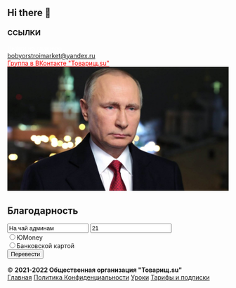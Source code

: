 ## Hi there 👋
### ССЫЛКИ
<a href="https://agent-kgb-228.github.io/" style="color: #ffFFFF;">Выйти на главную</a>
<br>
<a href="mailto:bobyorstroimarket@yandex.ru">bobyorstroimarket@yandex.ru</a>
<br>
<a href="https://vk.com/club199124251" style="color: #ff0000;">Группа в ВКонтакте "Товарищ.su"</a>
<br>
<img src="putin_53224700.jpg">
<br>
  <h2>Благодарность</h2>
            <form method="POST" action="https://yoomoney.ru/quickpay/confirm.xml">
                <input type="hidden" name="receiver" value="4100116774485382" />
                <input type="hidden" name="formcomment" value="Для развития сайта или на пивас админам" />
                <input type="hidden" name="short-dest" value="Для развития сайта или на пивас админам" />
                <input type="hidden" name="label" value="Для развития сайта или на пивас админам" />
                <input type="hidden" name="quickpay-form" value="donate" />
                <input type="text" name="targets" value="На чай админам" />
                <input type="number" name="sum" value="21" data-type="number" />
                <br>
                <input type="hidden" name="need-fio" value="true" />
                <input type="hidden" name="need-email" value="true" />
                <input type="hidden" name="need-phone" value="false" />
                <input type="hidden" name="need-address" value="false" />
                <label><input type="radio" name="paymentType" value="PC" />ЮMoney</label>
                <br>
                <label><input type="radio" name="paymentType" value="AC" />Банковской картой</label>
                <br>
                <input type="submit" value="Перевести" />
            </form>
<br>
<footer>
  &copy; <b>2021-2022 Общественная организация "Товарищ.su"</b> 
            <div class="re">
                <a href="/">Главная</a> 
              <a href="/privacy/">Политика Конфиденциальности</a> 
              <a href="/uroks/">Уроки</a>
                <a href="/pay/">Тарифы и подписки</a>
            </div>
        
</footer>

